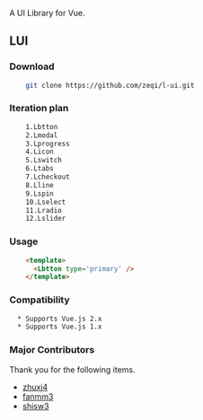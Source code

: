 A UI Library for Vue.
## LUI

### Download
```sh
    git clone https://github.com/zeqi/l-ui.git

```
### Iteration plan
```sh
    1.Lbtton
    2.Lmodal
    3.Lprogress
    4.Licon
    5.Lswitch
    6.Ltabs
    7.Lcheckout
    8.Lline
    9.Lspin
    10.Lselect
    11.Lradio
    12.Lslider
```
### Usage
```html
    <template>
      <Lbtton type='primary' />
    </template>
```
### Compatibility
```sh
  * Supports Vue.js 2.x
  * Supports Vue.js 1.x 
```
### Major Contributors
Thank you for the following items.
* [zhuxj4](https://github.com/zeqi) 
* [fanmm3]()
* [shisw3]()